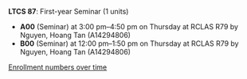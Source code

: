 **LTCS 87**: First-year Seminar (1 units)

- **A00** (Seminar) at 3:00 pm–4:50 pm on Thursday at RCLAS R79 by Nguyen, Hoang Tan (A14294806)
- **B00** (Seminar) at 12:00 pm–1:50 pm on Thursday at RCLAS R79 by Nguyen, Hoang Tan (A14294806)

[Enrollment numbers over time](./LTCS87.tsv)
